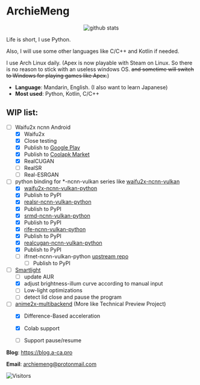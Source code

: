 ArchieMeng
====

<p align="center">
  <img src="https://github-readme-stats.vercel.app/api?username=archiemeng&count_private=true&show_icons=true" alt="github stats" />
</p>

Life is short, I use Python.

Also, I will use some other languages like C/C++ and Kotlin if needed.

I use Arch Linux daily. (Apex is now playable with Steam on Linux. So there is no reason to stick with an useless windows OS. ~~and sometime will switch to Windows for playing games like Apex.~~)

- **Language**: Mandarin, English. (I also want to learn Japanese)
- **Most used**: Python, Kotlin, C/C++

## WIP list:

- [ ] Waifu2x ncnn Android
  - [x] Waifu2x
  - [x] Close testing
  - [x] Publish to [Google Play](https://play.google.com/store/apps/details?id=pro.archiemeng.waifu2x)
  - [x] Publish to [Coolapk Market](https://www.coolapk.com/apk/296976)
  - [x] RealCUGAN
  - [ ] RealSR
  - [ ] Real-ESRGAN
- [ ] python binding for *-ncnn-vulkan series like [waifu2x-ncnn-vulkan](https://github.com/nihui/waifu2x-ncnn-vulkan)
  - [x]  [waifu2x-ncnn-vulkan-python](https://github.com/media2x/waifu2x-ncnn-vulkan-python)
    - [x]  Publish to PyPI
  - [x]  [realsr-ncnn-vulkan-python](https://github.com/media2x/realsr-ncnn-vulkan-python)
    - [x]  Publish to PyPI
  - [x]  [srmd-ncnn-vulkan-python](https://github.com/media2x/srmd-ncnn-vulkan-python)
    - [x]  Publish to PyPI
  - [x]  [rife-ncnn-vulkan-python](https://github.com/media2x/rife-ncnn-vulkan-python)
    - [x]  Publish to PyPI
  - [x]  [realcugan-ncnn-vulkan-python](https://github.com/media2x/realcugan-ncnn-vulkan-python) 
    - [x]  Publish to PyPI
  - [ ] ifrnet-ncnn-vulkan-python [upstream repo](https://github.com/nihui/ifrnet-ncnn-vulkan)
    - [ ]  Publish to PyPI
- [ ] [Smartlight](https://github.com/ArchieMeng/smartlight)
  - [ ]  update AUR
  - [x]  adjust brightness-illum curve according to manual input
  - [ ]  Low-light optimizations
  - [ ]  detect lid close and pause the program
- [ ] [anime2x-multibackend](https://github.com/ArchieMeng/anime2x-multibackend) (More like Technical Preview Project)
  - [x]  Difference-Based acceleration
  - [x]  Colab support
  - [ ]  Support pause/resume


**Blog**: https://blog.a-ca.pro

**Email**: archiemeng@protonmail.com

![Visitors](https://visitor-badge.glitch.me/badge?page_id=archiemeng)
